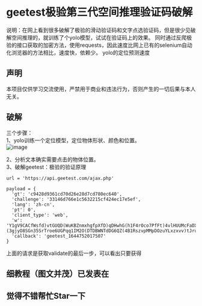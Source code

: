 # geetest极验第三代空间推理验证码破解
说明：在网上看到很多破解了极验的滑动验证码和文字点选验证码，但是很少见破解空间推理的，就训练了个yolo模型，试试在验证码上的效果。
同时通过反爬极验的接口获取的加密方法，使用requests，因此速度比网上已有的selenium自动化浏览器的方法相比，速度快，依赖少。
yolo的定位预测速度
## **声明**
本项目仅供学习交流使用，严禁用于商业和违法行为，否则产生的一切后果与本人无关。

## **破解**
三个步骤：  
1、yolo训练一个定位模型，定位物体形状、颜色和位置。  
![image](https://github.com/cycyup/crack_geetest/blob/main/images/test1.jpg)  

2、分析文本确实需要点击的物体位置。    
3、破解geetest：极验的验证原理  
```
url = 'https://api.geetest.com/ajax.php'

payload = {
  'gt': 'c9428d9361cd70d26e28d7cd780ec640',
  'challenge': '33146d766e1c5632215cf424ec17e5ef',
  'lang': 'zh-cn',
  'pt': 0',
  'client_type': 'web',
  'w': 'Y1gV9CACfWsfd)vtGUQD(WuKBZnmxhgfpXfD)qDHwhG(h1F4rOco7PfFt)4vlHUUMcFaDXzAaKVOcCsrBOjPwbH8P1Q2LvATjyd)hmsKFjTfLQlMVdlezWdQJPMQA6IfA4QDAVOHBsq333vbTpo1oNtRi1D9bm8ILQonvPY9EOiqfmB8pTmAYLqfu()bCRuuOI51cH7St8ksx0kqeKhaLJa)fYB8h9oQZHbbw1ucCrjOYBOIJN00MUdEINY2Z6e3LUN(A)HcQDJKJtTZvd)QErRCDZWEs71Bfn8ThYp9dqMU0CToRDoP(pb8eI7G1OgLtCiwXBQ211rCUhO)JoMYmKAreFrdQe)asgBCsvuKsPYKPdmmrA)bGlkR4PC35b3vF8)nJ0IDnbYJ8Gq4NROa5kSjObvvFUJ8h7jl87ROMsy9CVp)HNhqBvIYW0nxRyK4yNKxVQ7e2W4XBvWVA7STSYW)SXcPbKNhFaxFa)E0jlmbmcpPc7yzRPr9LBSg4IrHuaoaQc7RtS1PTIOfG0wKmFTUzlS(CPL3eiQR88p6BsjleMiy991GNaBsZjtRTmJ1QQXkY20N(EOxSSPnvktxQMgD7dLObhh6h(2wx(knNlsjdk8l20X(gRfWxFnGErW7E7qFPiUAOv7Z(RUOXgiJ)pJzCcrL8rJfuiBZJXAkqdLyc31IjpiWqOY2lCjpKF6gCfvndwB28u7AMU5laBnoOsjD3u2JLbn3yLWaYj6gc6DqN0g8kMcUIeUuoNJlL(tB1TfwQydnRU2dU7D3aWE(5(0XfhT6)ppYeQ0CaYhYpZ5ScXmh02mIqaezGQEL(iNxJNloR8C6)1uy46QYsBypeihPDe8SeWGqGdHyNhx(J0A(q74EJgBzBxLG1t93550F729Q5nLokJLb18LM6T(kHwu6KZlJt4C6BJ0ZfFzJMVasXKy5ibyXsMXDWB4cokQ1w8uvTOz7OKhQVFBIBQKVBExCV93VB)egfWxDemoQ84lB0oMYSfeBT3IaLgf9RwmTVyJ3d0Ica7dykVVZsucCJY4Vm0QHEklZ162hSSTTeVhCCIgVD(O6CB7lcJSGSinnyMAHp9wFdiOLyvPJg5xLapxketLcWtC9D0svBD(wPzu0YMMEG2q)QDSIUVySrdjpOt03V(qJATzKxwKt04dJcAuHJp(04s(feSWyJAT7xY6g696QycV6GdeZDwA0Uk6wuY)NGYHvtORiZwX8zsykHZhe(RHw(SOXTqLpZCyO3QSsDYjANSFKQPBwWUPn2JXnCvYszqT9uYB0gqnkMtKQaeBnYfRlZH4BUZbApH7Gj584EntI2LVSihHBo4bCp5bwXSMIzFv5kdwia1k7YUZTfFD1SixXDEXzuz6J1HyWXR4TNjWIqE0M7YyouXL7Huj9uoI2qE84GEtKLBYZwk7tI33ZA)dJj75(r82NJW6kueE)FWUHAyC0lpmDezkIQmosGWkem)13Ju34nrtMJvS6DwNlhGI5k38LTOVpdETnTY1MvuUKx6465GF5An0caRF9lsdZPXzR(UE(P61q5)trpelWQaV5EBhv2jLye9f2Rb7kAae87ElBN(lxdxH3)WFPWsqgq7egMf00Cfvy8Z(TWjdD8(ikWiDOiJVRZeGzKsv51TSGv)f5Y7PlsVuHgxvksgd9eZ)69U0RM96tmCeV5q3SgBLLcG8nh)P0THd(ERmq)6AyP5wNN0CRjV)x060FAj9DJRi0g5GzlSG(3kehUMnxtl5LtJiLkloI25n2NHACTdmj)300R96zjLhmO)IAo2FL4rJ(QJ)bINNc4DIDZCFKET7ACpDEgdVuml)00VCUYfOT7Tvolvn5p9FVb9alPU(Upzd0ZS8Ao3Ium6dfsZMYIILR6dH7bVr6iK9eH5B0ehGWVFhf)JwzPA04OfNGfIzluKGNoAGQ4ifkJ8t7zbcrbVrC66PUk2q8pFusoLugiWdYSBAmT5t06lLrS8U6)(3gjyO8SGn35SrTroe6UGPqq1IM2O(DTDBWNTdDG6QZ(4B1RszvpMMpDOzuYLxzxvv)tJruMuo2W2vdUn)PTirOJKIgt6ezHUN8iUzIRud4ip9UeDYnlQAegEA(FV)N4mqQLu(DLAkMqLMT6xzBetnOmnMPn2YHoQnEqjpWd3M.696d42ac8f5bce4b4d9f4bd1bf86f1edb708f4b92f87953548a3ed65bde0f2fd096936e3bdda10ae01b1b45ea95f0559fe5590ccf4f66122267fa7b6a71169daea456583d06a2c1c1a17c01e0a8bb3b716e375c9dcd3c0ebacaac2c3f6841beaa177a17bba4f7d859904c907f2e53b3006468da4c2c38774d2576172c2fcea79'
  'callback': 'geetest_1644752017507'
}
```
上面的请求是获取validate的最后一步，可以看出只要获得 


## 细教程（图文并茂）已发表在

## 觉得不错帮忙Star一下
